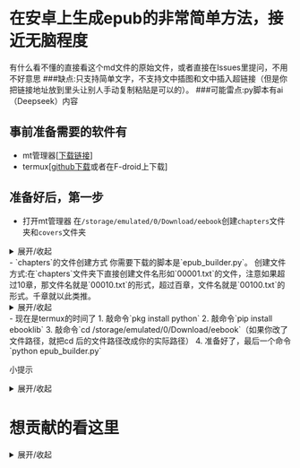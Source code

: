 # 在安卓上生成epub的非常简单方法，接近无脑程度
有什么看不懂的直接看这个md文件的原始文件，或者直接在Issues里提问，不用不好意思
###缺点:只支持简单文字，不支持文中插图和文中插入超链接（但是你把链接地址放到里头让别人手动复制粘贴是可以的）。
###可能雷点:py脚本有ai（Deepseek）内容
## 事前准备需要的软件有
- mt管理器[[下载链接](https://mt2.cn/download/)]
- termux[[github下载](https://github.com/termux/termux-app)或者在F-droid上下载]
## 准备好后，第一步
- 打开mt管理器
在`/storage/emulated/0/Download/eebook`创建`chapters`文件夹和`covers`文件夹
<details markdown='1'><summary>展开/收起</summary>
其实创建文件夹的路径位置是别的位置也行，就是需要该一下你下载的`.py`脚本的里的路径，但是不建议，因为再小的风险也是风险。
而且这个项目是无脑生成，你都无脑了就别自己改了

</details>
- `chapters`的文件创建方式
你需要下载的脚本是`epub_builder.py`。
创建文件方式:在`chapters`文件夹下直接创建文件名形如`00001.txt`的文件，注意如果超过10章，那文件名就是`00010.txt`的形式，超过百章，文件名就是`00100.txt`的形式。千章就以此类推。
<details markdown='1'><summary>展开/收起</summary>
最后的文件夹总体效果就是
----
—eebook
 ——chapters
   ———00001.txt
   ———00002.txt
   ———……（自己想弄多少弄多少）
 ——covers
   ———cover.jpg（封面，也能是png格式，图片大小至少是 800×600）
 ——epub_builder.py（脚本文件）


</details>
- 现在是termux的时间了
1. 敲命令`pkg install python`
2. 敲命令`pip install ebooklib`
3. 敲命令`cd /storage/emulated/0/Download/eebook`（如果你改了文件路径，就把cd 后的文件路径改成你的实际路径）
4. 准备好了，最后一个命令
`python epub_builder.py`

小提示<details markdown='1'><summary>展开/收起</summary>
`epub_builder.py`里可以根据代码间注释来改变你的epub电子书的部分信息哦

</details>

# 想贡献的看这里
<details markdown='1'><summary>展开/收起</summary>
1. 翻译成别的语言
2. 把这个工具变成apk安装包
3. 或者把这个工具图形化
4. 让这个工具有更多功能
5. 帮作者解答问题
6. 直接Fork爆改这个项目
7. **点个星标**

</details>
